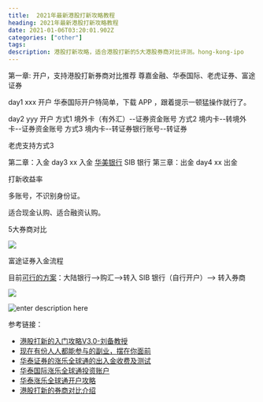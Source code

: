 ```yaml
---
title:  2021年最新港股打新攻略教程
heading: 2021年最新港股打新攻略教程
date: 2021-01-06T03:20:01.902Z
categories: ["other"]
tags: 
description: 港股打新攻略，适合港股打新的5大港股券商对比评测。hong-kong-ipo
---
```


第一章: 开户，支持港股打新券商对比推荐
尊嘉金融、华泰国际、老虎证券、富途证券


day1 xxx 开户
华泰国际开户特简单，下载 APP ，跟着提示一顿猛操作就行了。


day2 yyy 开户
方式1
境外卡（有外汇）--证券资金账号
方式2
境内卡--转境外卡--证券资金账号
方式3
境内卡--转证券银行账号--转证券


老虎支持方式3



第二章：入金
day3 xx 入金
[华美银行](https://zhuanlan.zhihu.com/p/51848943)
SIB 银行
第三章：出金
day4 xx 出金


打新收益率

多账号，不识别身份证。

适合现金认购、适合融资认购。

5大券商对比

![](https://gitee.com/smile365/blogimg/raw/master/sxy91/1609903364319.png)


富途证券入金流程

目前[可行的方案](https://note.youdao.com/ynoteshare1/index.html?id=e93ebf2ffd37efa28d1f93101972a565&type=note)：大陆银行-->购汇-->转入 SIB 银行（自行开户）--> 转入券商

![](https://gitee.com/smile365/blogimg/raw/master/sxy91/1611554806987.png)


![enter description here](https://gitee.com/smile365/blogimg/raw/master/sxy91/1611642891312.png)



参考链接：
- [港股打新的入门攻略V3.0-刘备教授](https://mp.weixin.qq.com/s/7xpsR53EaYIuTKIsQExVuQ)
- [现在有份人人都能参与的副业，摆在你面前](https://mp.weixin.qq.com/s/puBDDfJ18i2434vmau6RXw)
- [华泰证券的涨乐全球通的出入金收费及测试](https://www.jisilu.cn/question/387058)
- [华泰国际涨乐全球通投资账户](https://www.uscreditcardguide.com/huatai_international_brokerage_account/)
- [华泰涨乐全球通开户攻略](https://www.uscreditcardguide.com/wp-content/uploads/%E5%8D%8E%E6%B3%B0%E6%B6%A8%E4%B9%90%E5%85%A8%E7%90%83%E9%80%9A%E5%BC%80%E6%88%B7%E6%94%BB%E7%95%A5.pdf)
- [港股打新的券商对比介绍](https://www.uscreditcardguide.com/pre_ipo_brokerage_accounts/)